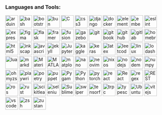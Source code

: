 <h3 align="left">Languages and Tools:</h3>
<p align="left"> <a href="https://www.arduino.cc/" target="_blank" rel="noreferrer"><img src="https://cdn.jsdelivr.net/gh/devicons/devicon@latest/icons/arduino/arduino-original.svg" alt="arduino" width="40" height="40"/></a> <a href="https://www.gnu.org/software/bash/" target="_blank" rel="noreferrer"><img src="https://cdn.jsdelivr.net/gh/devicons/devicon@latest/icons/bash/bash-original.svg" alt="bash" width="40" height="40"/></a> <a href="https://getbootstrap.com/" target="_blank" rel="noreferrer"><img src="https://cdn.jsdelivr.net/gh/devicons/devicon@latest/icons/bootstrap/bootstrap-original.svg" alt="bootstrap" width="40" height="40"/></a> <a href="https://bun.com/" target="_blank" rel="noreferrer"><img src="https://cdn.jsdelivr.net/gh/devicons/devicon@latest/icons/bun/bun-original.svg" alt="bun" width="40" height="40"/></a> <a href="https://www.c-language.org/" target="_blank" rel="noreferrer"><img width="40" src="https://raw.githubusercontent.com/marwin1991/profile-technology-icons/refs/heads/main/icons/c.png" alt="C" title="C"/></a> <a href="https://developer.mozilla.org/en-US/docs/Web/CSS" target="_blank" rel="noreferrer"><img src="https://cdn.jsdelivr.net/gh/devicons/devicon@latest/icons/css3/css3-original.svg" alt="css3" width="40" height="40"/></a> <a href="https://www.djangoproject.com/" target="_blank" rel="noreferrer"><img src="https://cdn.jsdelivr.net/gh/devicons/devicon@latest/icons/django/django-plain.svg" alt="django" width="40" height="40"/></a> <a href="https://www.docker.com/" target="_blank" rel="noreferrer"><img src="https://cdn.jsdelivr.net/gh/devicons/devicon@latest/icons/docker/docker-plain.svg" alt="docker" width="40" height="40"/></a> <a href="https://elementary.io/" target="_blank" rel="noreferrer"><img width="40" src="https://raw.githubusercontent.com/marwin1991/profile-technology-icons/refs/heads/main/icons/elementary_os.png" alt="elementary OS" title="elementary OS"/></a> <a href="https://developer.arm.com/" target="_blank" rel="noreferrer"><img src="https://cdn.jsdelivr.net/gh/devicons/devicon@latest/icons/embeddedc/embeddedc-original.svg" alt="embeddedc" width="40" height="40"/></a> <a href="https://eslint.org/" target="_blank" rel="noreferrer"><img src="https://cdn.jsdelivr.net/gh/devicons/devicon@latest/icons/eslint/eslint-original.svg" alt="eslint" width="40" height="40"/></a> <a href="https://expressjs.com/" target="_blank" rel="noreferrer"><img src="https://cdn.jsdelivr.net/gh/devicons/devicon@latest/icons/express/express-original.svg" alt="express" width="40" height="40"/></a> <a href="https://www.figma.com/" target="_blank" rel="noreferrer"><img src="https://cdn.jsdelivr.net/gh/devicons/devicon@latest/icons/figma/figma-original.svg" alt="figma" width="40" height="40"/></a> <a href="https://flask.palletsprojects.com/en/stable/" target="_blank" rel="noreferrer"><img src="https://cdn.jsdelivr.net/gh/devicons/devicon@latest/icons/flask/flask-original.svg" alt="flask" width="40" height="40"/></a> <a href="https://motion.dev/" target="_blank" rel="noreferrer"><img src="https://cdn.jsdelivr.net/gh/devicons/devicon@latest/icons/framermotion/framermotion-original.svg" alt="framermotion" width="40" height="40"/></a> <a href="https://www.autodesk.com/in/products/fusion-360/overview" target="_blank" rel="noreferrer"><img src="https://cdn.jsdelivr.net/gh/devicons/devicon@latest/icons/fusion/fusion-original.svg" alt="fusion" width="40" height="40"/></a> <a href="https://gazebosim.org/home" target="_blank" rel="noreferrer"><img src="https://cdn.jsdelivr.net/gh/devicons/devicon@latest/icons/gazebo/gazebo-original.svg" alt="gazebo" width="40" height="40"/></a> <a href="https://git-scm.com/" target="_blank" rel="noreferrer"><img src="https://cdn.jsdelivr.net/gh/devicons/devicon@latest/icons/git/git-original.svg" alt="git" width="40" height="40"/></a> <a href="https://www.gitbook.com/" target="_blank" rel="noreferrer"><img src="https://cdn.jsdelivr.net/gh/devicons/devicon@latest/icons/gitbook/gitbook-original.svg" alt="gitbook" width="40" height="40"/></a> <a href="https://github.com/" target="_blank" rel="noreferrer"><img src="https://cdn.jsdelivr.net/gh/devicons/devicon@latest/icons/github/github-original.svg" alt="github" width="40" height="40"/></a> <a href="https://about.gitlab.com/" target="_blank" rel="noreferrer"><img src="https://cdn.jsdelivr.net/gh/devicons/devicon@latest/icons/gitlab/gitlab-original.svg" alt="gitlab" width="40" height="40"/></a> <a href="https://brew.sh/" target="_blank" rel="noreferrer"><img src="https://cdn.jsdelivr.net/gh/devicons/devicon@latest/icons/homebrew/homebrew-original.svg" alt="homebrew" width="40" height="40"/></a> <a href="https://developer.mozilla.org/en-US/docs/Web/HTML" target="_blank" rel="noreferrer"><img src="https://cdn.jsdelivr.net/gh/devicons/devicon@latest/icons/html5/html5-original.svg" alt="html5" width="40" height="40"/></a> <a href="https://inkscape.org/" target="_blank" rel="noreferrer"><img src="https://cdn.jsdelivr.net/gh/devicons/devicon@latest/icons/inkscape/inkscape-original.svg" alt="inkscape" width="40" height="40"/></a> <a href="https://developer.mozilla.org/en-US/docs/Web/JavaScript" target="_blank" rel="noreferrer"><img src="https://cdn.jsdelivr.net/gh/devicons/devicon@latest/icons/javascript/javascript-original.svg" alt="javascript" width="40" height="40"/></a> <a href="https://jekyllrb.com/" target="_blank" rel="noreferrer"><img src="https://cdn.jsdelivr.net/gh/devicons/devicon@latest/icons/jekyll/jekyll-original.svg" alt="jekyll" width="40" height="40"/></a> <a href="https://jupyter.org/" target="_blank" rel="noreferrer"><img width="40" src="https://raw.githubusercontent.com/marwin1991/profile-technology-icons/refs/heads/main/icons/jupyter_notebook.png" alt="Jupyter Notebook" title="Jupyter Notebook"/></a> <a href="https://www.kaggle.com/" target="_blank" rel="noreferrer"><img src="https://cdn.jsdelivr.net/gh/devicons/devicon@latest/icons/kaggle/kaggle-original.svg" alt="kaggle" width="40" height="40"/></a> <a href="https://keras.io/" target="_blank" rel="noreferrer"><img src="https://cdn.jsdelivr.net/gh/devicons/devicon@latest/icons/keras/keras-original.svg" alt="keras" width="40" height="40"/></a> <a href="https://www.latex-project.org/" target="_blank" rel="noreferrer"><img src="https://skillicons.dev/icons?i=latex" alt="latex" width="40" height="40"/></a> <a href="https://leetcode.com/" target="_blank" rel="noreferrer"><img src="https://cdn.jsdelivr.net/gh/devicons/devicon@latest/icons/leetcode/leetcode-original.svg" alt="leetcode" width="40" height="40"/></a> <a href="https://www.linux.org/" target="_blank" rel="noreferrer"><img src="https://cdn.jsdelivr.net/gh/devicons/devicon@latest/icons/linux/linux-original.svg" alt="linux" width="40" height="40"/></a> <a href="https://lodash.com/" target="_blank" rel="noreferrer"><img src="https://cdn.jsdelivr.net/gh/devicons/devicon@latest/icons/lodash/lodash-original.svg" alt="lodash" width="40" height="40"/></a> <a href="https://www.lua.org/" target="_blank" rel="noreferrer"><img src="https://cdn.jsdelivr.net/gh/devicons/devicon@latest/icons/lua/lua-original.svg" alt="lua" width="40" height="40"/></a> <a href="https://daringfireball.net/projects/markdown/" target="_blank" rel="noreferrer"><img src="https://cdn.jsdelivr.net/gh/devicons/devicon@latest/icons/markdown/markdown-original.svg" alt="markdown" width="40" height="40"/></a> <a href="https://mui.com/material-ui/" target="_blank" rel="noreferrer"><img width="40" src="https://raw.githubusercontent.com/marwin1991/profile-technology-icons/refs/heads/main/icons/material_ui.png" alt="Material UI" title="Material UI"/></a> <a href="https://www.mathworks.com/products/matlab.html" target="_blank" rel="noreferrer"><img width="40" src="https://raw.githubusercontent.com/marwin1991/profile-technology-icons/refs/heads/main/icons/matlab.png" alt="MATLAB" title="MATLAB"/></a> <a href="https://matplotlib.org/" target="_blank" rel="noreferrer"><img src="https://cdn.jsdelivr.net/gh/devicons/devicon@latest/icons/matplotlib/matplotlib-original.svg" alt="matplotlib" width="40" height="40"/></a> <a href="https://www.nano-editor.org/" target="_blank" rel="noreferrer"><img src="https://cdn.jsdelivr.net/gh/devicons/devicon@latest/icons/nano/nano-plain.svg" alt="nano" width="40" height="40"/></a> <a href="https://neovim.io/" target="_blank" rel="noreferrer"><img src="https://cdn.jsdelivr.net/gh/devicons/devicon@latest/icons/neovim/neovim-original.svg" alt="neovim" width="40" height="40"/></a> <a href="https://nixos.org/" target="_blank" rel="noreferrer"><img src="https://cdn.jsdelivr.net/gh/devicons/devicon@latest/icons/nixos/nixos-original.svg" alt="nixos" width="40" height="40"/></a> <a href="https://nodejs.org/en" target="_blank" rel="noreferrer"><img src="https://cdn.jsdelivr.net/gh/devicons/devicon@latest/icons/nodejs/nodejs-original-wordmark.svg" alt="nodejs" width="40" height="40"/></a> <a href="https://nodemon.io/" target="_blank" rel="noreferrer"><img src="https://cdn.jsdelivr.net/gh/devicons/devicon@latest/icons/nodemon/nodemon-original.svg" alt="nodemon" width="40" height="40"/></a> <a href="https://numpy.org/" target="_blank" rel="noreferrer"><img src="https://cdn.jsdelivr.net/gh/devicons/devicon@latest/icons/numpy/numpy-original.svg" alt="numpy" width="40" height="40"/>
</a>
</a>
<a href="https://ohmyz.sh/" target="_blank" rel="noreferrer"><img src="https://cdn.jsdelivr.net/gh/devicons/devicon@latest/icons/ohmyzsh/ohmyzsh-plain.svg" alt="ohmyzsh" width="40" height="40"/></a> <a href="https://playwright.dev/" target="_blank" rel="noreferrer"><img src="https://cdn.jsdelivr.net/gh/devicons/devicon@latest/icons/playwright/playwright-original.svg" alt="playwright" width="40" height="40"/></a> <a href="https://python-poetry.org/" target="_blank" rel="noreferrer"><img src="https://cdn.jsdelivr.net/gh/devicons/devicon@latest/icons/poetry/poetry-original.svg" alt="poetry" width="40" height="40"/></a> <a href="https://pptr.dev/" target="_blank" rel="noreferrer"><img src="https://cdn.jsdelivr.net/gh/devicons/devicon@latest/icons/puppeteer/puppeteer-original.svg" alt="puppeteer" width="40" height="40"/></a> <a href="https://www.pygame.org/news" target="_blank" rel="noreferrer"><img width="40" src="https://raw.githubusercontent.com/marwin1991/profile-technology-icons/refs/heads/main/icons/pygame.png" alt="Pygame" title="Pygame"/></a> <a href="https://www.python.org/" target="_blank" rel="noreferrer"><img width="40" src="https://raw.githubusercontent.com/marwin1991/profile-technology-icons/refs/heads/main/icons/python.png" alt="Python" title="Python"/></a> <a href="https://pytorch.org/" target="_blank" rel="noreferrer"><img src="https://cdn.jsdelivr.net/gh/devicons/devicon@latest/icons/pytorch/pytorch-original.svg" alt="pytorch" width="40" height="40"/></a> <a href="https://react.dev/" target="_blank" rel="noreferrer"><img src="https://cdn.jsdelivr.net/gh/devicons/devicon@latest/icons/react/react-original.svg" alt="react" width="40" height="40"/></a> <a href="https://tanstack.com/query/latest" target="_blank" rel="noreferrer"><img width="40" src="https://raw.githubusercontent.com/marwin1991/profile-technology-icons/refs/heads/main/icons/react_query.png" alt="React Query" title="React Query"/></a> <a href="https://developer.mozilla.org/en-US/docs/Web/JavaScript/Guide/Regular_expressions" target="_blank" rel="noreferrer"><img src="https://skillicons.dev/icons?i=regex" alt="regex" width="40" height="40"/></a> <a href="https://swagger.io/" target="_blank" rel="noreferrer"><img width="40" src="https://raw.githubusercontent.com/marwin1991/profile-technology-icons/refs/heads/main/icons/rest.png" alt="REST" title="REST"/></a> <a href="https://www.ros.org/" target="_blank" rel="noreferrer"><img src="https://cdn.jsdelivr.net/gh/devicons/devicon@latest/icons/ros/ros-original.svg" alt="ros" width="40" height="40"/></a> <a href="https://www.rust-lang.org/" target="_blank" rel="noreferrer"><img src="https://cdn.jsdelivr.net/gh/devicons/devicon@latest/icons/rust/rust-original.svg" alt="rust" width="40" height="40"/></a> <a href="https://scikit-learn.org/" target="_blank" rel="noreferrer"><img src="https://cdn.jsdelivr.net/gh/devicons/devicon@latest/icons/scikitlearn/scikitlearn-original.svg" alt="scikitlearn" width="40" height="40"/></a> <a href="https://www.selenium.dev/" target="_blank" rel="noreferrer"><img src="https://cdn.jsdelivr.net/gh/devicons/devicon@latest/icons/selenium/selenium-original.svg" alt="selenium" width="40" height="40"/></a> <a href="https://www.sublimetext.com/" target="_blank" rel="noreferrer"><img width="40" src="https://raw.githubusercontent.com/marwin1991/profile-technology-icons/refs/heads/main/icons/sublime_text.png" alt="Sublime Text" title="Sublime Text"/></a> <a href="https://swiperjs.com/" target="_blank" rel="noreferrer"><img src="https://cdn.jsdelivr.net/gh/devicons/devicon@latest/icons/swiper/swiper-original.svg" alt="swiper" width="40" height="40"/></a> <a href="https://www.tensorflow.org/" target="_blank" rel="noreferrer"><img src="https://cdn.jsdelivr.net/gh/devicons/devicon@latest/icons/tensorflow/tensorflow-original.svg" alt="tensorflow" width="40" height="40"/></a> <a href="https://trpc.io/" target="_blank" rel="noreferrer"><img src="https://cdn.jsdelivr.net/gh/devicons/devicon@latest/icons/trpc/trpc-original.svg" alt="trpc" width="40" height="40"/></a> <a href="https://www.typescriptlang.org/" target="_blank" rel="noreferrer"><img src="https://cdn.jsdelivr.net/gh/devicons/devicon@latest/icons/typescript/typescript-original.svg" alt="typescript" width="40" height="40"/></a> <a href="https://ubuntu.com/" target="_blank" rel="noreferrer"><img width="40" src="https://raw.githubusercontent.com/marwin1991/profile-technology-icons/refs/heads/main/icons/ubuntu.png" alt="Ubuntu" title="Ubuntu"/></a> <a href="https://vite.dev/" target="_blank" rel="noreferrer"><img src="https://cdn.jsdelivr.net/gh/devicons/devicon@latest/icons/vitejs/vitejs-original.svg" alt="vitejs" width="40" height="40"/></a> <a href="https://code.visualstudio.com/" target="_blank" rel="noreferrer"><img src="https://cdn.jsdelivr.net/gh/devicons/devicon@latest/icons/vscode/vscode-original.svg" alt="vscode" width="40" height="40"/></a> <a href="https://www.zsh.org/" target="_blank" rel="noreferrer"><img src="https://cdn.jsdelivr.net/gh/devicons/devicon@latest/icons/zsh/zsh-original.svg" alt="zsh" width="40" height="40"/></a> <a href="https://zustand-demo.pmnd.rs/" target="_blank" rel="noreferrer"><img src="https://cdn.jsdelivr.net/gh/devicons/devicon@latest/icons/zustand/zustand-original.svg" alt="zustand" width="40" height="40"/></a> </p>
